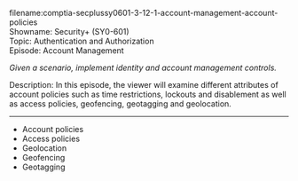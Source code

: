 filename:comptia-secplussy0601-3-12-1-account-management-account-policies  
Showname: Security+ \(SY0-601\)  
Topic: Authentication and Authorization  
Episode: Account Management

*Given a scenario, implement identity and account management controls.*  

Description: In this episode, the viewer will examine different attributes of account policies such as time restrictions, lockouts and disablement as well as access policies, geofencing, geotagging and geolocation.

----------

* Account policies
* Access policies
* Geolocation
* Geofencing
* Geotagging